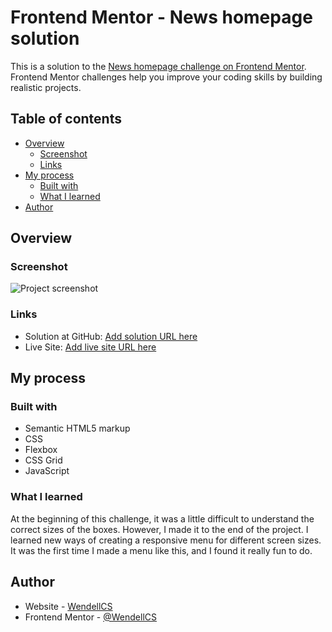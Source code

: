 # Frontend Mentor - News homepage solution

This is a solution to the [News homepage challenge on Frontend Mentor](https://www.frontendmentor.io/challenges/news-homepage-H6SWTa1MFl). Frontend Mentor challenges help you improve your coding skills by building realistic projects. 

## Table of contents

- [Overview](#overview)
  - [Screenshot](#screenshot)
  - [Links](#links)
- [My process](#my-process)
  - [Built with](#built-with)
  - [What I learned](#what-i-learned)
- [Author](#author)

## Overview

### Screenshot

![Project screenshot](/assets/images/project-print.png)

### Links

- Solution at GitHub: [Add solution URL here](https://your-solution-url.com)
- Live Site: [Add live site URL here](https://your-live-site-url.com)

## My process

### Built with

- Semantic HTML5 markup
- CSS 
- Flexbox
- CSS Grid
- JavaScript

### What I learned

At the beginning of this challenge, it was a little difficult to understand the correct sizes of the boxes. However, I made it to the end of the project.
I learned new ways of creating a responsive menu for different screen sizes. It was the first time I made a menu like this, and I found it really fun to do.

## Author

- Website - [WendellCS](https://wendellcs.github.io)
- Frontend Mentor - [@WendellCS](https://www.frontendmentor.io/profile/WendellCS)